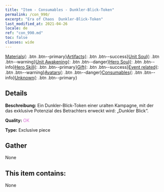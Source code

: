 ```yaml
---
title: "Item - Consumables - Dunkler-Blick-Token"
permalink: /con_990/
excerpt: "Era of Chaos  Dunkler-Blick-Token"
last_modified_at: 2021-04-26
locale: de
ref: "con_990.md"
toc: false
classes: wide
---
```

 [Materials](/ItemsDE/){: .btn .btn--primary}[Artifacts](/ItemsDE/Artifacts/){: .btn .btn--success}[Unit Soul](/ItemsDE/UnitSoul/){: .btn .btn--warning}[Unit Awakening](/ItemsDE/UnitAwakening/){: .btn .btn--danger}[Hero Soul](/ItemsDE/HeroSoul/){: .btn .btn--info}[Hero Skill](/ItemsDE/HeroSkill/){: .btn .btn--primary}[Gift](/ItemsDE/Gift/){: .btn .btn--success}[Event related](/ItemsDE/Events/){: .btn .btn--warning}[Avatars](/ItemsDE/Avatars/){: .btn .btn--danger}[Consumables](/ItemsDE/Consumables/){: .btn .btn--info}[Unknown](/ItemsDE/Unknown/){: .btn .btn--primary}

## Details
 **Beschreibung:** Ein Dunkler-Blick-Token einer uralten Kampagne, mit der das exklusive Potenzial des Betrachters erweckt wird: „Dunkler Blick“.

 **Quality:** <span style="color: #DA70D6">OK</span>

 **Type:** Exclusive piece

## Gather

  None

## This item contains:

  None


